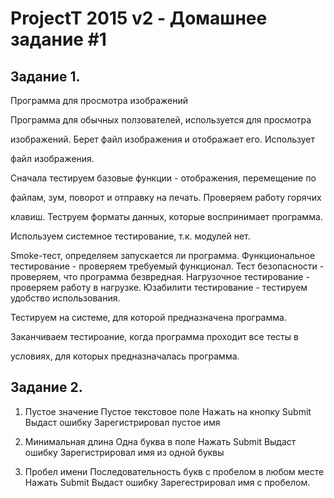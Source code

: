# ProjectT 2015 v2 - Домашнее задание #1
## Задание 1.
Программа для просмотра изображений

Программа для обычных ползователей, используется для просмотра 

изображений. Берет файл изображения и отображает его. Использует 

файл изображения.

Сначала тестируем базовые функции - отображения, перемещение по 

файлам, зум, поворот и отправку на печать. Проверяем работу горячих 

клавиш. Теструем форматы данных, которые воспринимает программа.

Используем системное тестирование, т.к. модулей нет.

Smoke-тест, определяем запускается ли программа. 
Функциональное тестирование - проверяем требуемый функционал.
Тест безопасности - проверяем, что программа безвредная.
Нагрузочное тестирование - проверяем работу в нагрузке.
Юзабилити тестирование - тестируем удобство использования.

Тестируем на системе, для которой предназначена программа. 

Заканчиваем тестироание, когда программа проходит все тесты в 

условиях, для которых предназначалась программа.

## Задание 2.

1) Пустое значение
Пустое текстовое поле
Нажать на кнопку Submit
Выдаст ошибку
Зарегистрировал пустое имя

2) Минимальная длина
Одна буква в поле
Нажать Submit
Выдаст ошибку
Зарегистрировал имя из одной буквы

3) Пробел имени
Последовательность букв с пробелом в любом месте
Нажать Submit
Выдаст ошибку
Зарегестрировал имя с пробелом.

